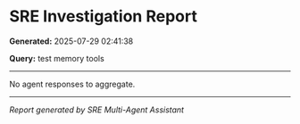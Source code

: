 # SRE Investigation Report

**Generated:** 2025-07-29 02:41:38

**Query:** test memory tools

---

No agent responses to aggregate.

---
*Report generated by SRE Multi-Agent Assistant*
